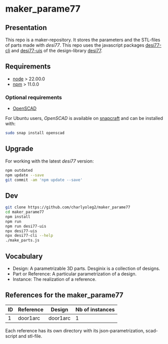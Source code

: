 maker\_parame77
===============


Presentation
------------

This repo is a maker-repository. It stores the parameters and the STL-files of parts made with *desi77*.
This repo uses the javascript packages [desi77-cli](https://www.npmjs.com/package/desi77-cli) and [desi77-uis](https://www.npmjs.com/package/desi77-uis) of the design-library [desi77](https://charlyoleg2.github.io/parame77/).


Requirements
------------

- [node](https://nodejs.org) > 22.00.0
- [npm](https://docs.npmjs.com/cli) > 11.0.0


### Optional requirements

- [OpenSCAD](https://openscad.org/)

For Ubuntu users, *OpenSCAD* is available on [snapcraft](https://snapcraft.io/openscad) and can be installed with:

```bash
sudo snap install openscad
```

Upgrade
-------

For working with the latest *desi77* version:

```bash
npm outdated
npm update --save
git commit -am 'npm update --save'
```


Dev
---

```bash
git clone https://github.com/charlyoleg2/maker_parame77
cd maker_parame77
npm install
npm run
npm run desi77-uis
npx desi77-uis
npx desi77-cli --help
./make_parts.js
```

Vocabulary
----------

- Design: A parametrizable 3D parts. Desginix is a collection of designs.
- Part or Reference: A particular parametrization of a design.
- Instance: The realization of a reference.


References for the maker\_parame77
----------------------------------

ID | Reference           | Design             | Nb of instances
---|---------------------|--------------------|----------------
1  | door1arc            |  door1arc          | 1

Each reference has its own directory with its json-parametrization, scad-script and stl-file.


